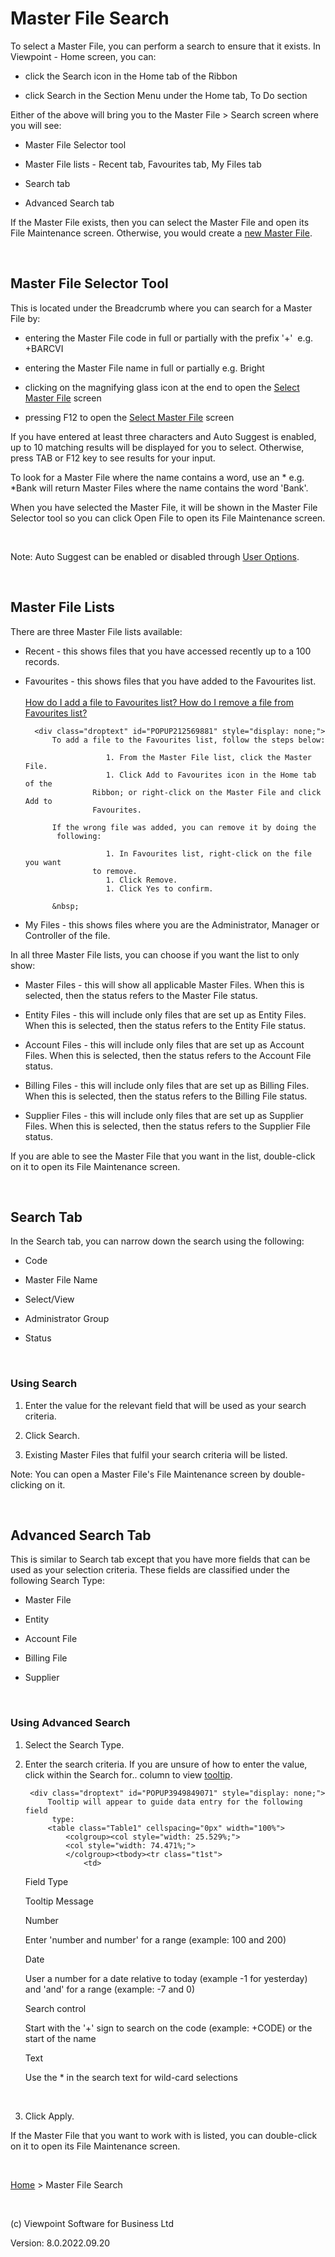 




# Master File Search
To select a Master File, you can perform a search to ensure that it 
 exists. In Viewpoint - Home screen, you can:

	

- click the Search icon in the Home tab of the Ribbon

	

- click Search in the Section Menu under the Home tab, To Do section

Either of the above will bring you to the Master File &gt; Search screen 
 where you will see:

	

- Master File Selector tool

	

- Master File lists - Recent tab, Favourites tab, My Files tab

	

- Search tab

	

- Advanced Search tab

If the Master File exists, then you can select the Master File and open 
 its File Maintenance screen. Otherwise, you would create a [new 
 Master File](file:///c:/temp/0457b882-c844-4314-8878-ce1a9c2207bd/input/New_Master_File.htm).

&nbsp;
## Master File Selector Tool
This is located under the Breadcrumb where you can search for a Master 
 File by:

	

- entering the Master File code in full or partially with the 
    	 prefix '+' &nbsp;e.g. +BARCVI

	

- entering the Master File name in full or partially e.g. Bright

	

- clicking on the magnifying glass icon at the end to open the 
    	 [Select Master File](file:///c:/temp/0457b882-c844-4314-8878-ce1a9c2207bd/input/Select_Master_File_screen.htm) screen

	

- pressing F12 to open the [Select 
    	 Master File](file:///c:/temp/0457b882-c844-4314-8878-ce1a9c2207bd/input/Select_Master_File_screen.htm) screen

If you have entered at least three characters and Auto Suggest is enabled, 
 up to 10 matching results will be displayed for you to select. Otherwise, 
 press TAB or F12 key to see results for your input.

To look for a Master File where the name contains a word, use an * e.g. 
 *Bank will return Master Files where the name contains the word 'Bank'.

When you have selected the Master File, it will be shown in the Master 
 File Selector tool so you can click Open File to open its File Maintenance 
 screen.

&nbsp;

<span class="hcp2">Note</span>: Auto 
 Suggest can be enabled or disabled through [User 
 Options](file:///c:/temp/0457b882-c844-4314-8878-ce1a9c2207bd/input/User_Options.htm).

&nbsp;
## Master File Lists
There are three Master File lists available:

	

- Recent - this shows files that you have accessed recently up 
    	 to a 100 records. 

	

- Favourites - this shows files that you have added to the Favourites 
    	 list.  
    &#13;&#10;	  
    &#13;&#10;	[How do I add 
    	 a file to Favourites list? How do I remove a file from Favourites 
    	 list?](javascript:TextPopup(this))
    
    	<div class="droptext" id="POPUP212569881" style="display: none;">
    		To add a file to the Favourites list, follow the steps below:
    		
        			    1. From the Master File list, click the Master File.
        			    1. Click Add to Favourites icon in the Home tab of the 
        			 Ribbon; or right-click on the Master File and click Add to 
        			 Favourites.
        		
    		If the wrong file was added, you can remove it by doing the 
    		 following:
    		
        			    1. In Favourites list, right-click on the file you want 
        			 to remove.
        			    1. Click Remove.
        			    1. Click Yes to confirm.
        		
    		&nbsp;
     </div>

	

- My Files - this shows files where you are the Administrator, 
    	 Manager or Controller of the file.

In all three Master File lists, you can choose if you want the list 
 to only show:

	

- Master Files - this will show all applicable Master Files. When 
    	 this is selected, then the status refers to the Master File status.

	

- Entity Files - this will include only files that are set up 
    	 as Entity Files. When this is selected, then the status refers to 
    	 the Entity File status.

	

- Account Files&nbsp;- this will include only files that are set 
    	 up as Account Files. When this is selected, then the status refers 
    	 to the Account File status.

	

- Billing Files&nbsp;- this will include only files that are set 
    	 up as Billing Files. When this is selected, then the status refers 
    	 to the Billing File status.

	

- Supplier Files&nbsp;- this will include only files that are 
    	 set up as Supplier Files. When this is selected, then the status refers 
    	 to the Supplier File status.

If you are able to see the Master File that you want in the list, double-click 
 on it to open its File Maintenance screen.

&nbsp;
## Search Tab
In the Search tab, you can narrow down the search using the following:

	

- Code

	

- Master File Name

	

- Select/View

	

- Administrator Group

	

- Status

&nbsp;
### Using Search

	

1. Enter the value for the relevant field that will be used as 
    	 your search criteria.

	

1. Click Search.

	

1. Existing Master Files that fulfil your search criteria will 
    	 be listed.

<span class="hcp2">Note</span>: You 
 can open a Master File's File Maintenance screen by double-clicking on 
 it.

&nbsp;
## Advanced Search Tab
This is similar to Search tab except that you have more fields that 
 can be used as your selection criteria. These fields are classified under 
 the following Search Type:

	

- Master File

	

- Entity

	

- Account File

	

- Billing File

	

- Supplier

&nbsp;
### Using Advanced Search

	

1. Select the Search Type.

	

1. Enter the search criteria. If you are unsure of how to enter 
    	 the value, click within the Search for.. column to view [tooltip](javascript:TextPopup(this)).
    
    	<div class="droptext" id="POPUP3949849071" style="display: none;">
    		Tooltip will appear to guide data entry for the following field 
    		 type:
    		<table class="Table1" cellspacing="0px" width="100%">
    			<colgroup><col style="width: 25.529%;">
    			<col style="width: 74.471%;">
    			</colgroup><tbody><tr class="t1st">
    				<td>
    
    <span class="hcp4">Field 
    				 Type</span>
    
    </td>
    				<td>
    
    <span class="hcp4">Tooltip 
    				 Message</span>
    
    </td>
    			</tr>
    			<tr class="t2Row">
    				<td class="t1Col">
    
    Number
    
    </td>
    				<td class="t2Col">
    
    Enter '<span class="hcp5">number 
    				 and number</span><span>' for a range (example: 100 and 
    				 200)</span>
    
    </td>
    			</tr>
    			<tr class="t1Row">
    				<td class="t1Col">
    
    Date
    
    </td>
    				<td class="t2Col">
    
    User a number for a date relative 
    				 to today (example -1 for yesterday) and '<span class="hcp5">and</span><span>' 
    				 for a range (example: -7 and 0)</span>
    
    </td>
    			</tr>
    			<tr class="t2Row">
    				<td class="t1Col">
    
    Search control
    
    </td>
    				<td class="t2Col">
    
    Start with the '+' sign to search 
    				 on the code (example: +CODE) or the start of the name
    
    </td>
    			</tr>
    			<tr class="t1Row">
    				<td class="t1Col">
    
    Text
    
    </td>
    				<td class="t2Col">
    
    Use the * in the search text for wild-card 
    				 selections
    
    </td>
    			</tr>
    		</tbody></table>
    		
    
    &nbsp;
     </div>

	

1. Click Apply.

If the Master File 
 that you want to work with is listed, you can double-click on it to open 
 its File Maintenance screen.

 
&nbsp;

[Home](file:///c:/temp/0457b882-c844-4314-8878-ce1a9c2207bd/input/Copyright_Notice.htm) &gt; Master File Search
 
&nbsp;
 
(c) Viewpoint Software for 
 Business Ltd
 
Version: 8.0.2022.09.20




